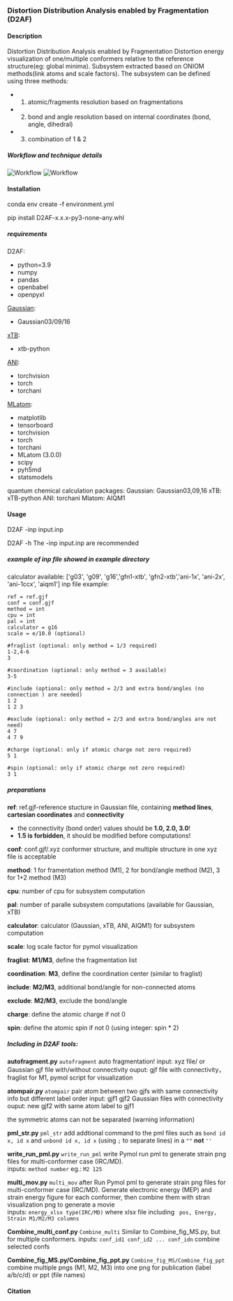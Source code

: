 ### Distortion Distribution Analysis enabled by Fragmentation (D2AF)

#### Description
Distortion Distribution Analysis enabled by Fragmentation 
Distortion energy visualization of one/multiple conformers relative to the reference structure(eg: global minima). Subsystem extracted based on ONIOM methods(link atoms and scale factors). The subsystem can be defined using three methods:
* 1. atomic/fragments resolution based on fragmentations
* 2. bond and angle resolution based on internal coordinates (bond, angle, dihedral)
* 3. combination of 1 & 2

##### Workflow and technique details
![Workflow](.\\Docs\\Fig1.png) 
![Workflow](.\\Docs\\SchemeS1.png) 


#### Installation
conda env create -f environment.yml

pip install D2AF-x.x.x-py3-none-any.whl

##### requirements
D2AF: 
- python=3.9
- numpy
- pandas
- openbabel
- openpyxl

[Gaussian](https://gaussian.com/):
- Gaussian03/09/16

[xTB](https://xtb-python.readthedocs.io/en/latest/#):
- xtb-python

[ANI](https://aiqm.github.io/torchani/index.html):
- torchvision
- torch 
- torchani

[MLatom](http://mlatom.com/):
- matplotlib
- tensorboard
- torchvision
- torch 
- torchani
- MLatom (3.0.0)
- scipy
- pyh5md
- statsmodels

quantum chemical calculation packages:
Gaussian: Gaussian03,09,16
xTB: xTB-python
ANI: torchani
Mlatom: AIQM1

#### Usage
D2AF -inp input.inp 

D2AF -h
The -inp input.inp are recommended

##### example of inp file showed in example directory
calculator available: 
    ['g03', 'g09', 'g16','gfn1-xtb', 'gfn2-xtb','ani-1x', 'ani-2x', 'ani-1ccx', 'aiqm1']
inp file example:
    
    ref = ref.gjf
    conf = conf.gjf
    method = int
    cpu = int
    pal = int
    calculator = g16 
    scale = e/10.0 (optional)
    
    #fraglist (optional: only method = 1/3 required)
    1-2,4-6
    3

    #coordination (optional: only method = 3 available)
    3-5
    
    #include (optional: only method = 2/3 and extra bond/angles (no connection ) are needed)
    1 2
    1 2 3 

    #exclude (optional: only method = 2/3 and extra bond/angles are not need)
    4 7 
    4 7 9

    #charge (optional: only if atomic charge not zero required)
    5 1
    
    #spin (optional: only if atomic charge not zero required)
    3 1

##### preparations
**ref**: ref.gjf-reference stucture in Gaussian file, containing **method lines**, **cartesian coordinates** and **connectivity**
* the connectivity (bond order) values should be **1.0, 2.0, 3.0**! 
* **1.5 is forbidden**, it should be modified before computations!
    
**conf**: conf.gjf/.xyz conformer structure, and multiple structure in one xyz file is acceptable

**method**: 1 for framentation method (M1), 2 for bond/angle method (M2), 3 for 1+2 method (M3)

**cpu**: number of cpu for subsystem computation

**pal**: number of paralle subsystem computations (available for Gaussian, xTB)

**calculator**: calculator (Gaussian, xTB, ANI, AIQM1) for subsystem computation

**scale**: log scale factor for pymol visualization

**fraglist**: **M1/M3**, define the fragmentation list

**coordination**: **M3**, define the coordination center (similar to fraglist)

**include**: **M2/M3**, additional bond/angle for non-connected atoms

**exclude**: **M2/M3**, exclude the bond/angle 

**charge**: define the atomic charge if not 0 

**spin**: define the atomic spin if not 0 (using integer: spin * 2)


##### Including in D2AF tools:  

**autofragment.py**  `autofragment` 
auto fragmentation!
input: xyz file/ or Gaussian gjf file with/without connectivity
ouput: gjf file with connectivity， fraglist for M1, pymol script for visualization

**atompair.py**  `atompair` 
pair atom between two gjfs with same connectivity info but  different label order 
input: gjf1 gjf2 Gaussian files with connectivity
ouput: new gjf2 with same atom label to gjf1

the symmetric atoms can not be separated (warning information)

**pml_str.py**  `pml_str`
add addtional command to the pml files such as `bond id x, id x` and `unbond id x, id x` (using `;` to separate lines) in a `""` **not** `''`

**write_run_pml.py**  `write_run_pml`
write Pymol run pml to generate strain png files for multi-conformer case (IRC/MD).   
inputs: `method number` eg.: `M2 125`


**multi_mov.py**  `multi_mov`
after Run Pymol pml to generate strain png files for multi-conformer case (IRC/MD). Generate electronic energy (MEP) and strain energy figure for each conformer, then combine them with stran visualization png to generate a movie    
inputs: `energy_xlsx type(IRC/MD)` where xlsx file including ` pos, Energy, Strain M1/M2/M3 columns`

**Combine_multi_conf.py**  `Combine_multi`
Similar to Combine_fig_MS.py, but for multiple conformers.
inputs: `conf_id1 conf_id2 ... conf_idn` combine selected confs


**Combine_fig_MS.py/Combine_fig_ppt.py**  `Combine_fig_MS/Combine_fig_ppt`
combine multiple pngs (M1, M2, M3) into one png for publication (label a/b/c/d) or ppt (file names)  

#### Citation

